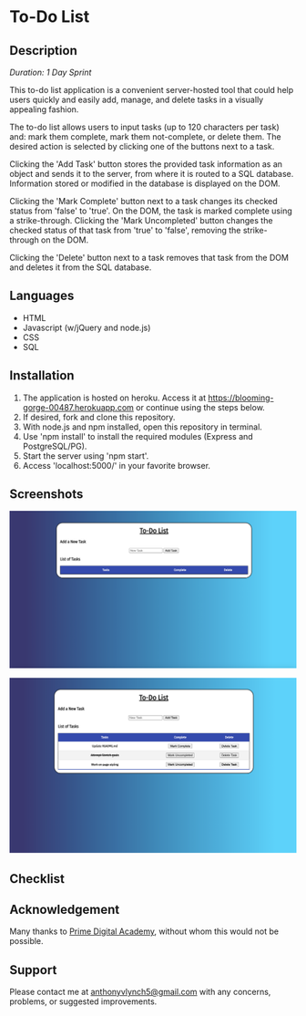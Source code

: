 # To-Do List

## Description

_Duration: 1 Day Sprint_

This to-do list application is a convenient server-hosted tool that could help users quickly and easily add, manage, and delete tasks in a visually appealing fashion.

The to-do list allows users to input tasks (up to 120 characters per task) and: mark them complete, mark them not-complete, or delete them. The desired action is selected by clicking one of the buttons next to a task.

Clicking the 'Add Task' button stores the provided task information as an object and sends it to the server, from where it is routed to a SQL database. Information stored or modified in the database is displayed on the DOM.

Clicking the 'Mark Complete' button next to a task changes its checked status from 'false' to 'true'. On the DOM, the task is marked complete using a strike-through. Clicking the 'Mark Uncompleted' button changes the checked status of that task from 'true' to 'false', removing the strike-through on the DOM.

Clicking the 'Delete' button next to a task removes that task from the DOM and deletes it from the SQL database.

## Languages
- HTML
- Javascript (w/jQuery and node.js)
- CSS
- SQL

## Installation
1. The application is hosted on heroku. Access it at https://blooming-gorge-00487.herokuapp.com or continue using the steps below.
2. If desired, fork and clone this repository.
3. With node.js and npm installed, open this repository in terminal.
4. Use 'npm install' to install the required modules (Express and PostgreSQL/PG).
5. Start the server using 'npm start'.
6. Access 'localhost:5000/' in your favorite browser.

## Screenshots

![Initial interface with no tasks](Pictures/todo1.png)

![Tasks added](Pictures/todo2.png)

## Checklist


## Acknowledgement

Many thanks to [Prime Digital Academy](https://www.primeacademy.io/?utm_campaign=brand_search&utm_medium=cpc&utm_source=google&utm_medium=ppc&utm_campaign=Brand+Search&utm_term=prime%20digital%20academy&utm_source=adwords&hsa_mt=e&hsa_kw=prime%20digital%20academy&hsa_grp=34455376016&hsa_tgt=kwd-292678835500&hsa_ad=209774192547&hsa_ver=3&hsa_acc=5885076177&hsa_cam=670836869&hsa_src=g&hsa_net=adwords&gclid=CjwKCAjw4KyJBhAbEiwAaAQbE9A9_CGO-PE_cgrfInn9Py0N73UJJ5vs_0BQomI6E13bOdA_c6EmkRoCJikQAvD_BwE), without whom this would not be possible.

## Support

Please contact me at anthonyvlynch5@gmail.com with any concerns, problems, or suggested improvements.
